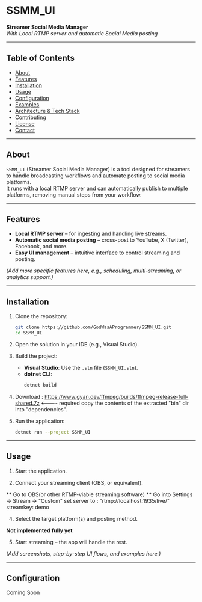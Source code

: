 ﻿# SSMM_UI

**Streamer Social Media Manager**  
*With Local RTMP server and automatic Social Media posting*

---

## Table of Contents

- [About](#about)  
- [Features](#features)  
- [Installation](#installation)  
- [Usage](#usage)  
- [Configuration](#configuration)  
- [Examples](#examples)  
- [Architecture & Tech Stack](#architecture--tech-stack)  
- [Contributing](#contributing)  
- [License](#license)  
- [Contact](#contact)

---

## About

`SSMM_UI` (Streamer Social Media Manager) is a tool designed for streamers to handle broadcasting workflows and automate posting to social media platforms.  
It runs with a local RTMP server and can automatically publish to multiple platforms, removing manual steps from your workflow.

---

## Features

- **Local RTMP server** – for ingesting and handling live streams.  
- **Automatic social media posting** – cross-post to YouTube, X (Twitter), Facebook, and more.  
- **Easy UI management** – intuitive interface to control streaming and posting.  

*(Add more specific features here, e.g., scheduling, multi-streaming, or analytics support.)*

---

## Installation

1. Clone the repository:
    ```bash
    git clone https://github.com/GodWasAProgrammer/SSMM_UI.git
    cd SSMM_UI
    ```

2. Open the solution in your IDE (e.g., Visual Studio).

3. Build the project:
    - **Visual Studio**: Use the `.sln` file (`SSMM_UI.sln`).  
    - **dotnet CLI**:  
      ```bash
      dotnet build
      ```

4. Download : https://www.gyan.dev/ffmpeg/builds/ffmpeg-release-full-shared.7z <---- required
copy the contents of the extracted "bin" dir into "dependencies".

5. Run the application:
    ```bash
    dotnet run --project SSMM_UI
    ```
  
---

## Usage

1. Start the application.  

3. Connect your streaming client (OBS, or equivalent).

** Go to OBS(or other RTMP-viable streaming software) **
Go into Settings -> Stream -> "Custom" set server to : "rtmp://localhost:1935/live/"
streamkey: demo
  
4. Select the target platform(s) and posting method. 

**Not implemented fully yet**
 
5. Start streaming – the app will handle the rest.  

*(Add screenshots, step-by-step UI flows, and examples here.)*

---

## Configuration

Coming Soon 